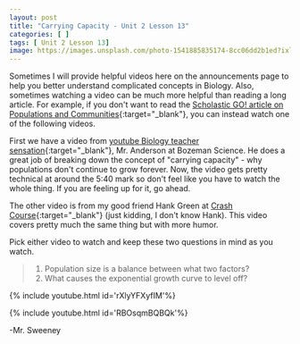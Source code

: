 ```yaml
---
layout: post
title: "Carrying Capacity - Unit 2 Lesson 13"
categories: [ ]
tags: [ Unit 2 Lesson 13]
image: https://images.unsplash.com/photo-1541885835174-8cc06dd2b1ed?ixlib=rb-1.2.1&ixid=eyJhcHBfaWQiOjEyMDd9&auto=format&fit=crop&w=750&q=80
---
```


Sometimes I will provide helpful videos here on the announcements page to help you better understand complicated concepts in Biology. Also, sometimes watching a video can be much more helpful than reading a long article. For example, if you don't want to read the [Scholastic GO! article on Populations and Communities](https://go.scholastic.com/I/article/444/446/4444465.html?ucn=610753097&cred=Y2FsbGN8Y2FsbGM){:target="_blank"}, you can instead watch one of the following videos.

First we have a video from [youtube Biology teacher sensation](https://www.bozemanscience.com/about){:target="_blank"}, Mr. Anderson at Bozeman Science. He does a great job of breaking down the concept of "carrying capacity" - why populations don't continue to grow forever. Now, the video gets pretty technical at around the 5:40 mark so don't feel like you have to watch the whole thing. If you are feeling up for it, go ahead.

The other video is from my good friend Hank Green at [Crash Course](https://thecrashcourse.com/about){:target="_blank"} (just kidding, I don't know Hank). This video covers pretty much the same thing but with more humor.

Pick either video to watch and keep these two questions in mind as you watch.

> 1. Population size is a balance between what two factors?
> 2. What causes the exponential growth curve to level off?

{% include youtube.html id='rXlyYFXyfIM'%}

{% include youtube.html id='RBOsqmBQBQk'%}

-Mr. Sweeney